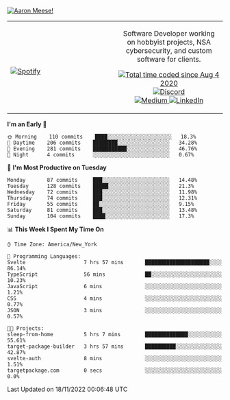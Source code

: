 [![Aaron Meese!](https://user-images.githubusercontent.com/17814535/88975338-a2aabf00-d27f-11ea-963f-8a19608716b4.png)](https://github.com/ajmeese7/readme-ascii "README ASCII")

<!-- Modified from project here: https://github.com/novatorem/novatorem -->
<table width="100%">
  <tr>
  <td width="50%">

&nbsp; <br> [![Spotify](https://ajmeese7.vercel.app/api/spotify)](https://open.spotify.com/user/ajmeese)

  </td>
  <td width="50%">
    <p align="center">
    Software Developer working on hobbyist projects, NSA cybersecurity, and custom software for clients.
    </p>
    <p align="center">
      <a href="https://wakatime.com/@f726891d-3b02-46cd-9b60-e8c59f9e2b14">
        <img src="https://wakatime.com/badge/user/f726891d-3b02-46cd-9b60-e8c59f9e2b14.svg" alt="Total time coded since Aug 4 2020" title="WakaTime" />
      </a>
      <a href="http://link.aaronmeese.com/discord">
        <img src="https://img.shields.io/badge/discord-ajmeese7%234835-369?style=flat-square&logo=discord&logoColor=white&color=purple" alt="Discord" title="Discord">
      </a>
      <br />
      <a href="https://link.aaronmeese.com/medium">
        <img src="https://img.shields.io/badge/medium-ajmeese7-1DB954?style=flat-square&logo=medium&logoColor=white" alt="Medium" title="Medium">
      </a>
      <a href="https://link.aaronmeese.com/linkedin">
        <img src="https://img.shields.io/badge/linkedIn-aaronmeese-1DB954?style=flat-square&logo=linkedin&logoColor=white&color=blue" alt="LinkedIn" title="LinkedIn">
      </a>
    </p>
  </td>

</table>

[//]: <> (The `&nbsp;` is to have Aphelion take up more space)

<!--START_SECTION:waka-->
**I'm an Early 🐤** 

```text
🌞 Morning    110 commits    ████░░░░░░░░░░░░░░░░░░░░░   18.3% 
🌆 Daytime    206 commits    ████████░░░░░░░░░░░░░░░░░   34.28% 
🌃 Evening    281 commits    ███████████░░░░░░░░░░░░░░   46.76% 
🌙 Night      4 commits      ░░░░░░░░░░░░░░░░░░░░░░░░░   0.67%

```
📅 **I'm Most Productive on Tuesday** 

```text
Monday       87 commits     ███░░░░░░░░░░░░░░░░░░░░░░   14.48% 
Tuesday      128 commits    █████░░░░░░░░░░░░░░░░░░░░   21.3% 
Wednesday    72 commits     ███░░░░░░░░░░░░░░░░░░░░░░   11.98% 
Thursday     74 commits     ███░░░░░░░░░░░░░░░░░░░░░░   12.31% 
Friday       55 commits     ██░░░░░░░░░░░░░░░░░░░░░░░   9.15% 
Saturday     81 commits     ███░░░░░░░░░░░░░░░░░░░░░░   13.48% 
Sunday       104 commits    ████░░░░░░░░░░░░░░░░░░░░░   17.3%

```


📊 **This Week I Spent My Time On** 

```text
⌚︎ Time Zone: America/New_York

💬 Programming Languages: 
Svelte                   7 hrs 57 mins       █████████████████████░░░░   86.14% 
TypeScript               56 mins             ██░░░░░░░░░░░░░░░░░░░░░░░   10.23% 
JavaScript               6 mins              ░░░░░░░░░░░░░░░░░░░░░░░░░   1.21% 
CSS                      4 mins              ░░░░░░░░░░░░░░░░░░░░░░░░░   0.77% 
JSON                     3 mins              ░░░░░░░░░░░░░░░░░░░░░░░░░   0.57%

🐱‍💻 Projects: 
sleep-from-home          5 hrs 7 mins        ██████████████░░░░░░░░░░░   55.61% 
target-package-builder   3 hrs 57 mins       ██████████░░░░░░░░░░░░░░░   42.87% 
svelte-auth              8 mins              ░░░░░░░░░░░░░░░░░░░░░░░░░   1.51% 
targetpackage.com        0 secs              ░░░░░░░░░░░░░░░░░░░░░░░░░   0.0%

```


 Last Updated on 18/11/2022 00:06:48 UTC
<!--END_SECTION:waka-->
